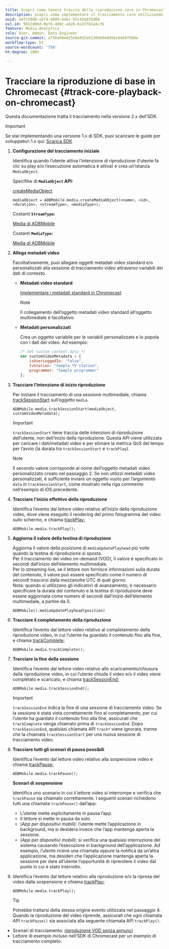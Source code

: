 ```yaml
---
title: Scopri come tenere traccia della riproduzione core in Chromecast
description: Scopri come implementare il tracciamento core utilizzando Media SDK in Chromecast.
uuid: a9fc59d8-a2f4-4889-bdec-55c42a835d06
exl-id: 9812d06d-9efd-460c-a626-6a15f61a4c35
feature: Media Analytics
role: User, Admin, Data Engineer
source-git-commit: a73ba98e025e0a915a5136bb9e0d5bcbde875b0a
workflow-type: ht
source-wordcount: '750'
ht-degree: 100%

---
```


# Tracciare la riproduzione di base in Chromecast {#track-core-playback-on-chromecast}

Questa documentazione tratta il tracciamento nella versione 2.x dell’SDK.

>[!IMPORTANT]
>
>Se stai implementando una versione 1.x di SDK, puoi scaricare le guide per sviluppatori 1.x qui: [Scarica SDK](/help/getting-started/download-sdks.md)

1. **Configurazione del tracciamento iniziale**

   Identifica quando l’utente attiva l’intenzione di riproduzione (l’utente fa clic su play e/o l’esecuzione automatica è attiva) e crea un’istanza `MediaObject`.

   Specifihe di **`MediaObject` API:**

   [createMediaObject](https://adobe-marketing-cloud.github.io/media-sdks/reference/chromecast/ADBMobile.media.html#.createMediaObject)

   ```
   mediaObject = ADBMobile.media.createMediaObject(<name>, <id>, <duration>, <streamType>, <mediaType>);
   ```

   Costanti **`StreamType`:**

   [Media di ADBMobile](https://adobe-marketing-cloud.github.io/media-sdks/reference/chromecast/ADBMobile.media.html#.StreamType)

   Costanti **`MediaType`:**

   [Media di ADBMobile](https://adobe-marketing-cloud.github.io/media-sdks/reference/chromecast/ADBMobile.media.html#.MediaType)

1. **Allega metadati video**

   Facoltativamente, puoi allegare oggetti metadati video standard e/o personalizzati alla sessione di tracciamento video attraverso variabili dei dati di contesto.

   * **Metadati video standard**

      [Implementare i metadati standard in Chromecast](/help/use-cases/track-av-playback/impl-std-metadata/impl-std-metadata-chromecast.md)

      >[!NOTE]
      >
      >Il collegamento dell’oggetto metadati video standard all’oggetto multimediale è facoltativo.

   * **Metadati personalizzati**

      Crea un oggetto variabile per le variabili personalizzate e lo popola con i dati del video. Ad esempio:

      ```js
      /* Set custom context data */
      var customVideoMetadata = {
          isUserLoggedIn: "false",
          tvStation: "Sample TV station",
          programmer: "Sample programmer"
      };
      ```

1. **Tracciare l’intenzione di inizio riproduzione**

   Per iniziare il tracciamento di una sessione multimediale, chiama [trackSessionStart](https://adobe-marketing-cloud.github.io/media-sdks/reference/chromecast/ADBMobile.media.html#.trackSessionStart) sull’oggetto `media`.

   ```
   ADBMobile.media.trackSessionStart(mediaObject, customVideoMetadata);
   ```

   >[!IMPORTANT]
   >
   >`trackSessionStart` tiene traccia delle intenzioni di riproduzione dell’utente, non dell’inizio della riproduzione. Questa API viene utilizzata per caricare i dati/metadati video e per stimare la metrica QoS del tempo per l’avvio (la durata tra `trackSessionStart` e `trackPlay`).

   >[!NOTE]
   >
   >Il secondo valore corrisponde al nome dell’oggetto metadati video personalizzato creato nel passaggio 2. Se non utilizzi metadati video personalizzati, è sufficiente inviare un oggetto vuoto per l’argomento `data` in `trackSessionStart`, come mostrato nella riga commento nell’esempio di iOS precedente.

1. **Tracciare l’inizio effettivo della riproduzione**

   Identifica l’evento dal lettore video relativo all’inizio della riproduzione video, dove viene eseguito il rendering del primo fotogramma del video sullo schermo, e chiama [trackPlay:](https://adobe-marketing-cloud.github.io/media-sdks/reference/chromecast/ADBMobile.media.html#.trackPlay)

   ```
   ADBMobile.media.trackPlay();
   ```

1. **Aggiorna il valore della testina di riproduzione**

   Aggiorna il valore della posizione di `mediaUpdatePlayhead` più volte quando la testina di riproduzione si sposta. <br /> Per il tracciamento dei video on-demand (VOD), il valore è specificato in secondi dall’inizio dell’elemento multimediale. <br /> Per lo streaming live, se il lettore non fornisce informazioni sulla durata del contenuto, il valore può essere specificato come il numero di secondi trascorsi dalla mezzanotte UTC di quel giorno. <br /> Nota: quando si utilizzano gli indicatori di avanzamento, è necessario specificare la durata del contenuto e la testina di riproduzione deve essere aggiornata come numero di secondi dall’inizio dell’elemento multimediale, a partire da 0.

   ```
   ADBMobile().mediaUpdatePlayhead(position)
   ```

1. **Tracciare il completamento della riproduzione**

   Identifica l’evento dal lettore video relativo al completamento della riproduzione video, in cui l’utente ha guardato il contenuto fino alla fine, e chiama [trackComplete:](https://adobe-marketing-cloud.github.io/media-sdks/reference/chromecast/ADBMobile.media.html#.trackComplete)

   ```
   ADBMobile.media.trackComplete();
   ```

1. **Tracciare la fine della sessione**

   Identifica l’evento dal lettore video relativo allo scaricamento/chiusura della riproduzione video, in cui l’utente chiude il video e/o il video viene completato e scaricato, e chiama [trackSessionEnd:](https://adobe-marketing-cloud.github.io/media-sdks/reference/chromecast/ADBMobile.media.html#.trackSessionEnd)

   ```
   ADBMobile.media.trackSessionEnd();
   ```

   >[!IMPORTANT]
   >
   >`trackSessionEnd` indica la fine di una sessione di tracciamento video. Se la sessione è stata vista correttamente fino al completamento, per cui l’utente ha guardato il contenuto fino alla fine, assicurati che `trackComplete` venga chiamato prima di `trackSessionEnd`. Dopo `trackSessionEnd`, qualsiasi chiamata API `track*` viene ignorata, tranne che la chiamata `trackSessionStart` per una nuova sessione di tracciamento video.

1. **Tracciare tutti gli scenari di pausa possibili**

   Identifica l’evento dal lettore video relativo alla sospensione video e chiama [trackPause:](https://adobe-marketing-cloud.github.io/media-sdks/reference/chromecast/ADBMobile.media.html#.trackPause)

   ```
   ADBMobile.media.trackPause();
   ```

   **Scenari di sospensione**

   Identifica uno scenario in cui il lettore video si interrompe e verifica che `trackPause` sia chiamato correttamente. I seguenti scenari richiedono tutti una chiamata `trackPause()` dall’app:

   * L’utente mette esplicitamente in pausa l’app.
   * Il lettore si mette in pausa da solo.
   * (*App per dispositivi mobili*): l’utente mette l’applicazione in background, ma si desidera invece che l’app mantenga aperta la sessione.
   * (*App per dispositivi mobili*): si verifica una qualsiasi interruzione del sistema causando l’esecuzione in background dell’applicazione. Ad esempio, l’utente riceve una chiamata oppure la notifica da un’altra applicazione, ma desideri che l’applicazione mantenga aperta la sessione per dare all’utente l’opportunità di riprendere il video dal punto in cui è stato interrotto.

1. Identifica l’evento dal lettore relativo alla riproduzione e/o la ripresa del video dalla sospensione e chiama [trackPlay:](https://adobe-marketing-cloud.github.io/media-sdks/reference/chromecast/ADBMobile.media.html#.trackComplete)

   ```
   ADBMobile.media.trackPlay();
   ```

   >[!TIP]
   >
   >Potrebbe trattarsi della stessa origine evento utilizzata nel passaggio 4. Quando la riproduzione del video riprende, assicurati che ogni chiamata API `trackPause()` sia associata alla seguente chiamata API `trackPlay()`.

* Scenari di tracciamento: [riproduzione VOD senza annunci](/help/use-cases/tracking-scenarios/vod-no-intrs-details.md)
* Lettore di esempio incluso nell’SDK di Chromecast per un esempio di tracciamento completo.
